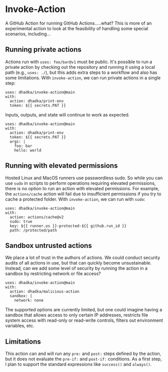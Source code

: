 # Invoke-Action

A GitHub Action for running GitHub Actions.....what?  This is more of an experimental action to look at
the feasibility of handling some special scenarios, including...

## Running private actions

Actions run with `uses: foo/bar@v1` must be public.  It's possible to run a private action by checking out the repository
and running it using a local path (e.g., `uses: ./`), but this adds extra steps to a workflow and also has some limitations.
With `invoke-action`, we can run private actions in a single step:

```
uses: dhadka/invoke-action@main
with:
  action: dhadka/print-env
  token: ${{ secrets.PAT }}
```

Inputs, outputs, and state will continue to work as expected.

```
uses: dhadka/invoke-action@main
with:
  action: dhadka/print-env
  token: ${{ secrets.PAT }}
  args: |
    foo: bar
    hello: world
```

## Running with elevated permissions

Hosted Linux and MacOS runners use passwordless sudo.  So while you can use `sudo` in scripts to perform
operations requiring elevated permissions, there is no option to run an action with elevated permissions.
For example, the `actions/cache` action will fail due to insufficient permissions if you try to cache a
protected folder.  With `invoke-action`, we can run with `sudo`:

```
uses: dhadka/invoke-action@main
with:
  action: actions/cache@v2
  sudo: true
  key: ${{ runner.os }}-protected-${{ github.run_id }}
  path: /protected/path
```

## Sandbox untrusted actions

We place a lot of trust in the authors of actions.  We could conduct security audits of all actions in use, but that can
quickly become unsustainable.  Instead, can we add some level of security by running the action in a sandbox by restricting
network or file access?

```
uses: dhadka/invoke-action@main
with:
  action: dhadka/malicious-action
  sandbox: |
    network: none
```

The supported options are currently limited, but one could imagine having a sandbox that allows access to only certain IP
addresses, restricts file system access with read-only or read-write controls, filters out environment variables, etc.

## Limitations

This action can and will run any `pre:` and `post:` steps defined by the action, but it does not evaluate the `pre-if:` and
`post-if:` conditions.  As a first step, I plan to support the standard expressions like `success()` and `always()`.